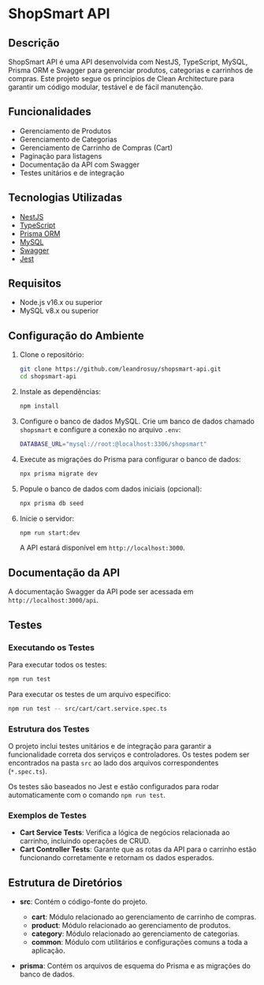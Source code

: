 # ShopSmart API

## Descrição

ShopSmart API é uma API desenvolvida com NestJS, TypeScript, MySQL, Prisma ORM e Swagger para gerenciar produtos, categorias e carrinhos de compras. Este projeto segue os princípios de Clean Architecture para garantir um código modular, testável e de fácil manutenção.

## Funcionalidades

- Gerenciamento de Produtos
- Gerenciamento de Categorias
- Gerenciamento de Carrinho de Compras (Cart)
- Paginação para listagens
- Documentação da API com Swagger
- Testes unitários e de integração

## Tecnologias Utilizadas

- [NestJS](https://nestjs.com/)
- [TypeScript](https://www.typescriptlang.org/)
- [Prisma ORM](https://www.prisma.io/)
- [MySQL](https://www.mysql.com/)
- [Swagger](https://swagger.io/)
- [Jest](https://jestjs.io/)

## Requisitos

- Node.js v16.x ou superior
- MySQL v8.x ou superior

## Configuração do Ambiente

1. Clone o repositório:

   ```bash
   git clone https://github.com/leandrosuy/shopsmart-api.git
   cd shopsmart-api
   ```

2. Instale as dependências:

   ```bash
   npm install
   ```

3. Configure o banco de dados MySQL. Crie um banco de dados chamado `shopsmart` e configure a conexão no arquivo `.env`:

   ```bash
   DATABASE_URL="mysql://root:@localhost:3306/shopsmart"
   ```

4. Execute as migrações do Prisma para configurar o banco de dados:

   ```bash
   npx prisma migrate dev
   ```

5. Popule o banco de dados com dados iniciais (opcional):

   ```bash
   npx prisma db seed
   ```

6. Inicie o servidor:

   ```bash
   npm run start:dev
   ```

   A API estará disponível em `http://localhost:3000`.

## Documentação da API

A documentação Swagger da API pode ser acessada em `http://localhost:3000/api`.

## Testes

### Executando os Testes

Para executar todos os testes:

```bash
npm run test
```

Para executar os testes de um arquivo específico:

```bash
npm run test -- src/cart/cart.service.spec.ts
```

### Estrutura dos Testes

O projeto inclui testes unitários e de integração para garantir a funcionalidade correta dos serviços e controladores. Os testes podem ser encontrados na pasta `src` ao lado dos arquivos correspondentes (`*.spec.ts`).

Os testes são baseados no Jest e estão configurados para rodar automaticamente com o comando `npm run test`.

### Exemplos de Testes

- **Cart Service Tests**: Verifica a lógica de negócios relacionada ao carrinho, incluindo operações de CRUD.
- **Cart Controller Tests**: Garante que as rotas da API para o carrinho estão funcionando corretamente e retornam os dados esperados.

## Estrutura de Diretórios

- **src**: Contém o código-fonte do projeto.
  - **cart**: Módulo relacionado ao gerenciamento de carrinho de compras.
  - **product**: Módulo relacionado ao gerenciamento de produtos.
  - **category**: Módulo relacionado ao gerenciamento de categorias.
  - **common**: Módulo com utilitários e configurações comuns a toda a aplicação.
  
- **prisma**: Contém os arquivos de esquema do Prisma e as migrações do banco de dados.